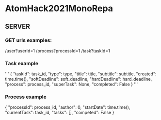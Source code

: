 # AtomHack2021MonoRepa

## SERVER
### GET urls examples:
/user?userId=1
/process?processId=1
/task?taskId=1

### Task example
'''
  {
    "taskId": task_id,
    "type": type,
    "title": title,
    "subtitle": subtitle,
    "created": time.time(),
    "softDeadline": soft_deadline,
    "hardDeadline": hard_deadline,
    "process": process_id,
    "superTask": None,
    "completed": False
  }
'''
### Process example
  {
    "processId": process_id,
    "author": 0,
    "startDate": time.time(),
    "currentTask": task_id,
    "tasks": [],
    "competed": False
  }
